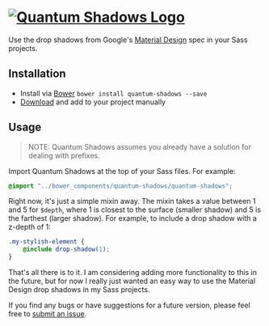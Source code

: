 [![Quantum Shadows Logo](https://dl.dropboxusercontent.com/u/3106750/github/quantum-shadows-logo.png)](https://github.com/nickpfisterer/quantum-shadows/releases/latest)
==============

Use the drop shadows from Google's [Material Design](http://www.google.com/design/spec/) spec in your Sass projects.

## Installation
* Install via [Bower](http://bower.io) ```bower install quantum-shadows --save```
* [Download](https://github.com/nickpfisterer/quantum-shadows) and add to your project manually

## Usage
> NOTE: Quantum Shadows assumes you already have a solution for dealing with prefixes.

Import Quantum Shadows at the top of your Sass files. For example:

```scss
@import "../bower_components/quantum-shadows/quantum-shadows";
```

Right now, it's just a simple mixin away. The mixin takes a value between 1 and 5 for ```$depth```, where 1 is closest to the surface (smaller shadow) and 5 is the farthest (larger shadow). For example, to include a drop shadow with a z-depth of 1:

```scss
.my-stylish-element {
    @include drop-shadow(1);
}
```

That's all there is to it. I am considering adding more functionality to this in the future, but for now I really just wanted an easy way to use the Material Design drop shadows in my Sass projects.

If you find any bugs or have suggestions for a future version, please feel free to [submit an issue](https://github.com/nickpfisterer/quantum-shadows/issues).
